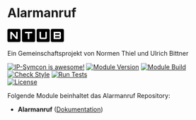 # Alarmanruf  

[![Image](imgs/ntub_logo.png)](https://github.com/ubittner/)  

Ein Gemeinschaftsprojekt von Normen Thiel und Ulrich Bittner

[![IP-Symcon is awesome!](https://img.shields.io/badge/IP--Symcon-5.2-blue.svg)](https://www.symcon.de)
[![Module Version](https://img.shields.io/badge/Module_Version-4.00-blue.svg)]()
[![Module Build](https://img.shields.io/badge/Module_Build-2-blue.svg)]()  
[![Check Style](https://github.com/ubittner/Alarmanruf/workflows/Check%20Style/badge.svg)](https://github.com/ubittner/Alarmanruf/actions)
[![Run Tests](https://github.com/ubittner/Alarmanruf/workflows/Run%20Tests/badge.svg)](https://github.com/ubittner/Alarmanruf/actions)  
[![License](https://img.shields.io/badge/License-CC%20BY--NC--SA%204.0-green.svg)](https://creativecommons.org/licenses/by-nc-sa/4.0/)

Folgende Module beinhaltet das Alarmanruf Repository:

- __Alarmanruf__ ([Dokumentation](Alarmanruf))  
	